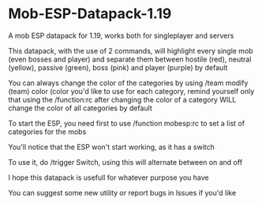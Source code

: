 # Mob-ESP-Datapack-1.19
A mob ESP datapack for 1.19, works both for singleplayer and servers

This datapack, with the use of 2 commands, will highlight every single mob (even bosses and player) and separate them between
hostile (red), neutral (yellow), passive (green), boss (pink) and player (purple) by default

You can always change the color of the categories by using /team modify (team) color (color you'd like to use for each category, remind yourself only that 
using the /function:rc after changing the color of a category WILL change the color of all categories by default

To start the ESP, you need first to use /function mobesp:rc to set a list of categories for the mobs

You'll notice that the ESP won't start working, as it has a switch

To use it, do /trigger Switch, using this will alternate between on and off

I hope this datapack is usefull for whatever purpose you have

You can suggest some new utility or report bugs in Issues if you'd like
